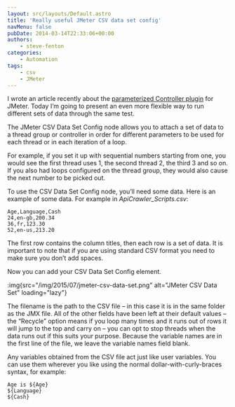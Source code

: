 ```yaml
---
layout: src/layouts/Default.astro
title: 'Really useful JMeter CSV data set config'
navMenu: false
pubDate: 2014-03-14T22:33:06+00:00
authors:
    - steve-fenton
categories:
    - Automation
tags:
    - csv
    - JMeter
---
```


I wrote an article recently about the [parameterized Controller plugin](/blog/2014/03/blog/really-useful-jmeter-plugins-parameterized-controller/) for JMeter. Today I’m going to present an even more flexible way to run different sets of data through the same test.

The JMeter CSV Data Set Config node allows you to attach a set of data to a thread group or controller in order for different parameters to be used for each thread or in each iteration of a loop.

For example, if you set it up with sequential numbers starting from one, you would see the first thread uses 1, the second thread 2, the third 3 and so on. If you also had loops configured on the thread group, they would also cause the next number to be picked out.

To use the CSV Data Set Config node, you’ll need some data. Here is an example of some data. For example in *ApiCrawler\_Scripts.csv*:

```
Age,Language,Cash
24,en-gb,200.34
36,fr,123.30
52,en-us,213.20
```

The first row contains the column titles, then each row is a set of data. It is important to note that if you are using standard CSV format you need to make sure you don’t add spaces.

Now you can add your CSV Data Set Config element.

:img{src="/img/2015/07/jmeter-csv-data-set.png" alt="JMeter CSV Data Set" loading="lazy"}

The filename is the path to the CSV file – in this case it is in the same folder as the JMX file. All of the other fields have been left at their default values – the “Recycle” option means if you loop many times and it runs out of rows it will jump to the top and carry on – you can opt to stop threads when the data runs out if this suits your purpose. Because the variable names are in the first line of the file, we leave the variable names field blank.

Any variables obtained from the CSV file act just like user variables. You can use them wherever you like using the normal dollar-with-curly-braces syntax, for example:

```
Age is ${Age}
${Language}
${Cash}
```